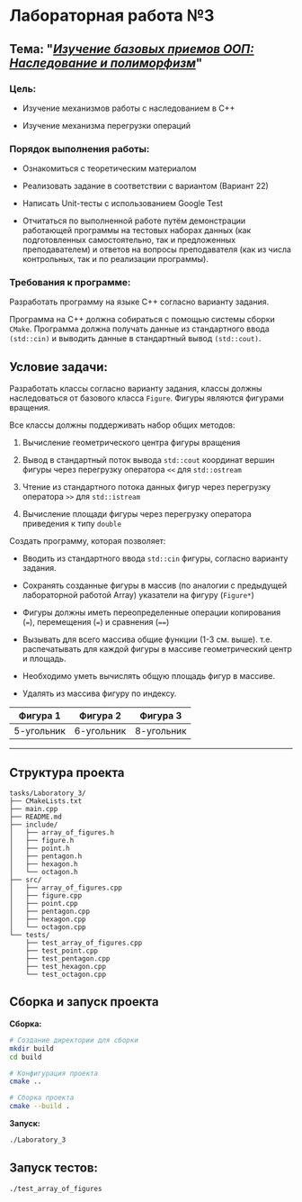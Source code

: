 # Лабораторная работа №3

## Тема: "***<u>Изучение базовых приемов ООП: Наследование и полиморфизм</u>***"

### Цель:

- Изучение механизмов работы с наследованием в С++

- Изучение механизма перегрузки операций

### Порядок выполнения работы:

- Ознакомиться с теоретическим материалом

- Реализовать задание в соответствии с вариантом (Вариант 22)

- Написать Unit-тесты с использованием Google Test

- Отчитаться по выполненной работе путём демонстрации работающей программы на тестовых наборах данных (как подготовленных самостоятельно, так и предложенных преподавателем) и ответов на вопросы преподавателя (как из числа контрольных, так и по реализации программы).

### Требования к программе:

Разработать программу на языке C++ согласно варианту задания. 

Программа на C++ должна собираться с помощью системы сборки `CMake`. Программа должна получать данные из стандартного ввода `(std::cin)` и выводить данные в стандартный вывод `(std::cout)`. 

## Условие задачи:

Разработать классы согласно варианту задания, классы должны наследоваться от базового класса `Figure`. Фигуры являются фигурами вращения.

Все классы должны поддерживать набор общих методов:

1. Вычисление геометрического центра фигуры вращения

2. Вывод в стандартный поток вывода `std::cout` координат вершин фигуры через перегрузку оператора `<<` для `std::ostream`

3. Чтение из стандартного потока данных фигур через перегрузку оператора `>>` для `std::istream`

4. Вычисление площади фигуры через перегрузку оператора приведения к типу `double`

Создать программу, которая позволяет:

- Вводить из стандартного ввода `std::cin` фигуры, согласно варианту задания.

- Сохранять созданные фигуры в массив (по аналогии с предыдущей лабораторной работой Array) указатели на фигуру (`Figure*`)

- Фигуры должны иметь переопределенные операции копирования (`=`), перемещения (`=`) и сравнения (`==`)

- Вызывать для всего массива общие функции (1-3 см. выше). т.е. распечатывать для каждой фигуры в массиве геометрический центр и площадь.

- Необходимо уметь вычислять общую площадь фигур в массиве.

- Удалять из массива фигуру по индексу.

| Фигура 1 | Фигура 2 | Фигура 3 |
|:-------------:| -------- |:--------:|
| 5-угольник | 6-угольник | 8-угольник |

---

## Структура проекта

```
tasks/Laboratory_3/
├── CMakeLists.txt
├── main.cpp
├── README.md
├── include/
│   ├── array_of_figures.h
│   ├── figure.h
│   ├── point.h
│   ├── pentagon.h
│   ├── hexagon.h
│   └── octagon.h
├── src/
│   ├── array_of_figures.cpp
│   ├── figure.cpp
│   ├── point.cpp
│   ├── pentagon.cpp
│   ├── hexagon.cpp
│   └── octagon.cpp
└── tests/
    ├── test_array_of_figures.cpp
    ├── test_point.cpp
    ├── test_pentagon.cpp
    ├── test_hexagon.cpp
    └── test_octagon.cpp
```



## Сборка и запуск проекта

**Сборка:**

```bash
# Создание директории для сборки
mkdir build
cd build

# Конфигурация проекта
cmake ..

# Сборка проекта
cmake --build .
```

**Запуск:**

```bash
./Laboratory_3
```

## Запуск тестов:

```bash
./test_array_of_figures
```